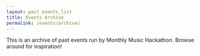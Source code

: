 ```yaml
---
layout: past_events_list
title: Events Archive
permalink: /events/archive/
---
```


This is an archive of past events run by Monthly Music Hackathon. Browse around for inspiration!
